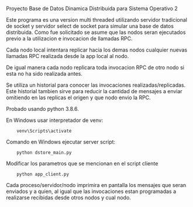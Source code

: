Proyecto Base de Datos Dinamica Distribuida para Sistema Operativo 2

Este programa es una version multi threaded utilizando servidor tradicional de socket y servidor select de socket para simular una base de datos distribuida. Como fue solicitado se asume que las nodos seran ejecutados previo a la utilizacion e invocacion de llamadas RPC.

Cada nodo local intentara replicar hacia los demas nodos cualquier nuevas llamadas RPC realizada desde la app local al nodo.

De igual manera cada nodo replicara toda invocacion RPC de otro nodo si esta no ha sido realizada antes.

Se utiliza un historial para conocer las invocaciones realizadas/replicadas. Este historial tambien sirve para reducir la cantidad de mensajes a enviar omitiendo en las replicas el origen y que nodo envio la RPC.

Probado usando python 3.8.6.

En Windows usar interpretador de venv:
```console
    venv\Scripts\activate
```  

Comando en Windows ejecutar server script:
```console
    python dstore_main.py
```

Modificar los parametros que se mencionan en el script cliente
```console
    python app_client.py
```

Cada proceso/servidor/nodo imprimira en pantalla los mensajes que seran enviados y a quien, al igual que las invocaciones estan programadas a realizarse recibidas desde otros nodos y cual nodo.

